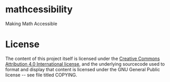 # mathcessibility
 Making Math Accessible

# License
The content of this project itself is licensed under the [Creative Commons Attribution 4.0 International license](https://creativecommons.org/licenses/by/4.0/deed.en), and the underlying sourcecode used to format and display that content is licensed under the GNU General Public license -- see file titled COPYING.

